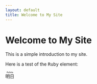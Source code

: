 ```yaml
---
layout: default
title: Welcome to My Site
---
```


<h1>Welcome to My Site</h1>

<p>This is a simple introduction to my site.</p>
<p>Here is a test of the <tt>Ruby</tt> element:</p>
<p>
  <ruby> 明日 <rp>(</rp><rt>Ashita</rt><rp>)</rp> </ruby>
</p>


